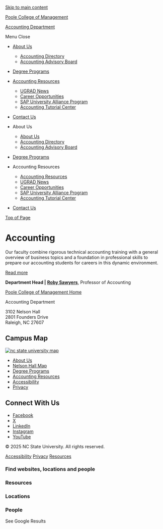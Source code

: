 [Skip to main content](#main-content)

[Poole College of Management](https://poole.ncsu.edu)

[Accounting Department](https://poole.ncsu.edu/accounting)

Menu Close

- [About Us](https://poole.ncsu.edu/accounting/about-us/)
  
  - [Accounting Directory](https://poole.ncsu.edu/group/academic-departments/accounting/)
  - [Accounting Advisory Board](https://poole.ncsu.edu/about/advisory-board/accounting/)
- [Degree Programs](https://poole.ncsu.edu/accounting/degree-programs/)
- [Accounting Resources](https://poole.ncsu.edu/accounting/accounting-resources/)
  
  - [UGRAD News](https://poole.ncsu.edu/accounting/accounting-resources/undergraduate-newsletter/)
  - [Career Opportunities](https://poole.ncsu.edu/accounting/accounting-resources/career-opportunities/)
  - [SAP University Alliance Program](https://poole.ncsu.edu/accounting/accounting-resources/sap-university-alliance-program/)
  - [Accounting Tutorial Center](https://poole.ncsu.edu/accounting/accounting-resources/accounting-tutorial-center-information/)
- [Contact Us](https://poole.ncsu.edu/accounting/contact-us/)

<!--THE END-->

- About Us
  
  - [About Us](https://poole.ncsu.edu/accounting/about-us/)
  - [Accounting Directory](https://poole.ncsu.edu/group/academic-departments/accounting/)
  - [Accounting Advisory Board](https://poole.ncsu.edu/about/advisory-board/accounting/)
- [Degree Programs](https://poole.ncsu.edu/accounting/degree-programs/)
- Accounting Resources
  
  - [Accounting Resources](https://poole.ncsu.edu/accounting/accounting-resources/)
  - [UGRAD News](https://poole.ncsu.edu/accounting/accounting-resources/undergraduate-newsletter/)
  - [Career Opportunities](https://poole.ncsu.edu/accounting/accounting-resources/career-opportunities/)
  - [SAP University Alliance Program](https://poole.ncsu.edu/accounting/accounting-resources/sap-university-alliance-program/)
  - [Accounting Tutorial Center](https://poole.ncsu.edu/accounting/accounting-resources/accounting-tutorial-center-information/)
- [Contact Us](https://poole.ncsu.edu/accounting/contact-us/)

[Top of Page](# "Go to top")

# Accounting

Our faculty combine rigorous technical accounting training with a general overview of business topics and a foundation in professional skills to prepare our accounting students for careers in this dynamic environment.

[Read more](https://poole.ncsu.edu/accounting/about-us/)

**Department Head |** [**Roby Sawyers**](https://poole.ncsu.edu/people/rsawyers/), Professor of Accounting

[Poole College of Management Home](https://poole.ncsu.edu)

Accounting Department

3102 Nelson Hall  
2801 Founders Drive  
Raleigh, NC 27607

## Campus Map

[![nc state university map](https://cdn.ncsu.edu/brand-assets/campus-map/campus-map-300x160.jpg)](https://maps.ncsu.edu/#/buildings/078)

- [About Us](https://poole.ncsu.edu/accounting/about-us/)
- [Nelson Hall Map](https://poole.ncsu.edu/wp-content/uploads/2021/08/PCOM_Nelson_Aug2021-Maps_v2b.pdf)
- [Degree Programs](https://poole.ncsu.edu/accounting/degree-programs/)
- [Accounting Resources](https://poole.ncsu.edu/accounting/accounting-resources/)
- [Accessibility](http://accessibility.ncsu.edu/)
- [Privacy](https://www.ncsu.edu/privacy)

## Connect With Us

- [Facebook](https://www.facebook.com/http://www.facebook.com/ncstatepoole)
- [X](https://www.twitter.com/https://twitter.com/ncstatepoole)
- [LinkedIn](https://www.linkedin.com/company/1505094?trk=tyah)
- [Instagram](https://www.instagram.com/https://instagram.com/ncstatepoole)
- [YouTube](https://www.youtube.com/ncstatemgt)

© 2025 NC State University. All rights reserved.

[Accessibility](https://accessibility.ncsu.edu/) [Privacy](https://www.ncsu.edu/privacy/) [Resources](https://www.ncsu.edu/resources/)

### Find websites, locations and people

### Resources

### Locations

### People

See Google Results
